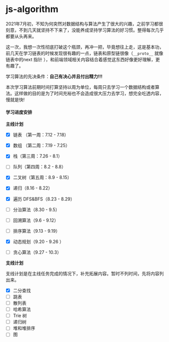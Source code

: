 # js-algorithm

2021年7月初，不知为何突然对数据结构与算法产生了很大的兴趣，之前学习都很刻意，不到几天就坚持不下来了，没能养成坚持学习算法的好习惯。整得每次几乎都要从头再来。

这一次，我想一次性彻底打破这个瓶颈，再冲一把，毕竟想往上走，这是基本功，前几天在学习链表的时候发现很有趣的一点，链表和原型链很像（`__proto__` 就像链表中的next 指针 ），和前端领域相关内容结合着感觉这东西好像更好理解，更有趣了。

学习算法的先决条件：**自己有决心并且付出精力!!!**

本次学习算法前期时间打算坚持以周为单位，每周只去学习一个数据结构或者算法。这样做的目的是为了时间充裕也不会造成很大压力去学习，想完全吃透内容，慢就是快!

#### **学习进度安排**

**主线计划**

- [x] 链表 （第一周：7.12 - 7.18）

- [x] 数组 （第二周：7.19 - 7.25）

- [x] 栈（第三周：7.26 - 8.1）

- [ ] 队列（第四周：8.2 - 8.8）

- [x] 二叉树（第五周：8.9 - 8.15）

- [x] 递归（8.16 - 8.22）

- [x] 遍历 DFS&BFS（8.23 - 8.29）

- [ ] 分治算法（8.30 - 9.5）

- [ ] 回溯算法（9.6 - 9.12）

- [ ] 排序算法（9.13 - 9.19）

- [x] 动态规划（9.20 - 9.26 ）

- [ ] 贪心算法（9.27 - 10.3）

  



**支线计划**

支线计划是在主线任务完成的情况下，补充拓展内容。暂时不列时间，先将内容列出来。

- [x] 二分查找
- [ ] 跳表
- [ ] 散列表
- [ ] 哈希算法
- [ ] Trie 树
- [ ] 递归树
- [ ] 堆和堆排序
- [ ] 图

